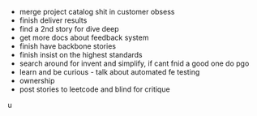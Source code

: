 - merge project catalog shit in customer obsess
- finish deliver results
- find a 2nd story for dive deep
- get more docs about feedback system
- finish have backbone stories
- finish insist on the highest standards
- search around for invent and simplify, if cant fnid a good one do pgo
- learn and be curious - talk about automated fe testing
- ownership
- post stories to leetcode and blind for critique

u